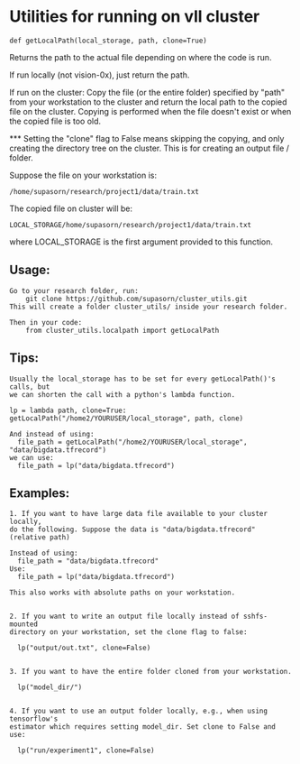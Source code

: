 # Utilities for running on vll cluster

    def getLocalPath(local_storage, path, clone=True)
 
Returns the path to the actual file depending on where the code is run.

  If run locally (not vision-0x), just return the path.


  If run on the cluster:
    Copy the file (or the entire folder) specified by "path" from your
    workstation to the cluster and return the local path to the copied
    file on the cluster. Copying is performed when the file doesn't
    exist or when the copied file is too old.

  *** Setting the "clone" flag to False means skipping the copying,
  and only creating the directory tree on the cluster. This is for creating
  an output file / folder.

  Suppose the file on your workstation is:
  
    /home/supasorn/research/project1/data/train.txt
    
  The copied file on cluster will be:
  
    LOCAL_STORAGE/home/supasorn/research/project1/data/train.txt
    
  where LOCAL_STORAGE is the first argument provided to this function.


  ## Usage:
    Go to your research folder, run:
        git clone https://github.com/supasorn/cluster_utils.git
    This will create a folder cluster_utils/ inside your research folder.

    Then in your code:
        from cluster_utils.localpath import getLocalPath

 ## Tips:
    Usually the local_storage has to be set for every getLocalPath()'s calls, but
    we can shorten the call with a python's lambda function.

    lp = lambda path, clone=True: getLocalPath("/home2/YOURUSER/local_storage", path, clone)

    And instead of using:
      file_path = getLocalPath("/home2/YOURUSER/local_storage", "data/bigdata.tfrecord")
    we can use:
      file_path = lp("data/bigdata.tfrecord")

  ## Examples:
    1. If you want to have large data file available to your cluster locally,
    do the following. Suppose the data is "data/bigdata.tfrecord"
    (relative path)

    Instead of using:
      file_path = "data/bigdata.tfrecord"
    Use:
      file_path = lp("data/bigdata.tfrecord")

    This also works with absolute paths on your workstation.


    2. If you want to write an output file locally instead of sshfs-mounted
    directory on your workstation, set the clone flag to false:

      lp("output/out.txt", clone=False)


    3. If you want to have the entire folder cloned from your workstation.

      lp("model_dir/")


    4. If you want to use an output folder locally, e.g., when using tensorflow's
    estimator which requires setting model_dir. Set clone to False and use:

      lp("run/experiment1", clone=False)


 
